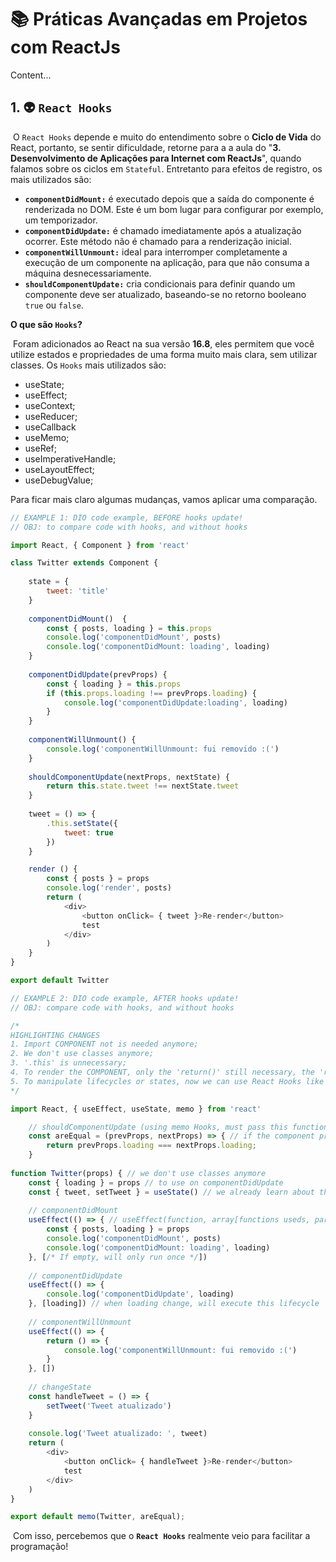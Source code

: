 # 📚 Práticas Avançadas em Projetos com ReactJs

Content...



## 1. :alien: `React Hooks`

​	O `React Hooks` depende e muito do entendimento sobre o **Ciclo de Vida** do React, portanto, se sentir dificuldade, retorne para a a aula do "**3. Desenvolvimento de Aplicações para Internet com ReactJs**", quando falamos sobre os ciclos em `Stateful`. Entretanto para efeitos de registro, os mais utilizados são:

- **`componentDidMount:`** é executado depois que a saída do componente é renderizada no DOM. Este é um bom lugar para configurar por exemplo, um temporizador.
- **`componentDidUpdate:`** é chamado imediatamente após a atualização ocorrer. Este método não é chamado para a renderização inicial.
- **`componentWillUnmount:`** ideal para interromper completamente a execução de um componente na aplicação, para que não consuma a máquina desnecessariamente.
- **`shouldComponentUpdate:`** cria condicionais para definir quando um componente deve ser atualizado, baseando-se no retorno booleano `true` ou `false`.



**O que são `Hooks`?**

​	Foram adicionados ao React na sua versão **16.8**, eles permitem que você utilize estados e propriedades de uma forma muito mais clara, sem utilizar classes. Os `Hooks` mais utilizados são:

- useState;
- useEffect;
- useContext;
- useReducer;
- useCallback
- useMemo;
- useRef;
- useImperativeHandle;
- useLayoutEffect;
- useDebugValue;



Para ficar mais claro algumas mudanças, vamos aplicar uma comparação.

```javascript
// EXAMPLE 1: DIO code example, BEFORE hooks update!
// OBJ: to compare code with hooks, and without hooks

import React, { Component } from 'react'

class Twitter extends Component {
    
    state = {
        tweet: 'title'
    }
    
    componentDidMount()  {
        const { posts, loading } = this.props
        console.log('componentDidMount', posts)
        console.log('componentDidMount: loading', loading)
    }
    
    componentDidUpdate(prevProps) {
        const { loading } = this.props
        if (this.props.loading !== prevProps.loading) {
            console.log('componentDidUpdate:loading', loading)
        }
    }
        
	componentWillUnmount() {
        console.log('componentWillUnmount: fui removido :(')
    }
    
    shouldComponentUpdate(nextProps, nextState) {
        return this.state.tweet !== nextState.tweet
    }
    
    tweet = () => {
        .this.setState({
            tweet: true
        })
    }

    render () {
        const { posts } = props
        console.log('render', posts)
        return (
            <div>
                <button onClick= { tweet }>Re-render</button>
                test
            </div>
        )
	}
}

export default Twitter
```

```javascript
// EXAMPLE 2: DIO code example, AFTER hooks update!
// OBJ: compare code with hooks, and without hooks

/* 
HIGHLIGHTING CHANGES
1. Import COMPONENT not is needed anymore;
2. We don't use classes anymore;
3. '.this' is unnecessary;
4. To render the COMPONENT, only the 'return()' still necessary, the 'render()' call now is dispensable;
5. To manipulate lifecycles or states, now we can use React Hooks like 'useEffect', memo;
*/

import React, { useEffect, useState, memo } from 'react'

	// shouldComponentUpdate (using memo Hooks, must pass this function by argument on export!)
    const areEqual = (prevProps, nextProps) => { // if the component props change, will re-render!
        return prevProps.loading === nextProps.loading;
    }
    
function Twitter(props) { // we don't use classes anymore
    const { loading } = props // to use on componentDidUpdate
    const { tweet, setTweet } = useState() // we already learn about this hook 
        
    // componentDidMount
	useEffect(() => { // useEffect(function, array[functions useds, param to return for this life cycle])
        const { posts, loading } = props
        console.log('componentDidMount', posts)
        console.log('componentDidMount: loading', loading)
    }, [/* If empty, will only run once */])
    
	// componentDidUpdate
	useEffect(() => {
        console.log('componentDidUpdate', loading)
    }, [loading]) // when loading change, will execute this lifecycle
    
	// componentWillUnmount
	useEffect(() => {
        return () => {
        	console.log('componentWillUnmount: fui removido :(')
    	}
    }, [])
  
    // changeState
    const handleTweet = () => {
        setTweet('Tweet atualizado')
    }
    
    console.log('Tweet atualizado: ', tweet)
	return (
    	<div>
        	<button onClick= { handleTweet }>Re-render</button>
    		test
        </div>
    )
}

export default memo(Twitter, areEqual);
```

​	Com isso, percebemos que o **`React Hooks`** realmente veio para facilitar a programação!
